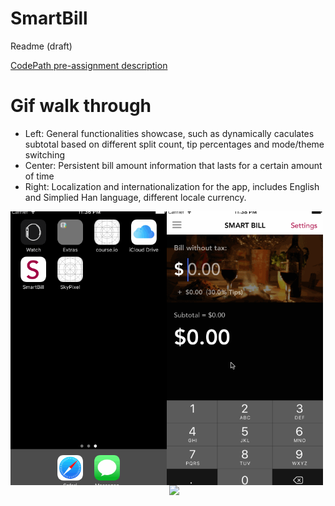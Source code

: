 # SmartBill 
<p>Readme (draft)</p>
<a href="https://courses.codepath.com/snippets/ios_university/prework_university.md" target="_blank">CodePath pre-assignment description</a>

<h1>
Gif walk through
</h1>
<ul>
<li>
Left: General functionalities showcase, such as dynamically caculates subtotal based on different split count, tip percentages and mode/theme switching
</li>
<li>
Center: Persistent bill amount information that lasts for a certain amount of time
</li>
<li>
Right: Localization and internationalization for the app, includes English and Simplied Han language, different locale currency.
</li>
</ul>
<p align="left">
  <img align="left" src="https://github.com/kesongxie/SmartBill/blob/master/SmartBill/Gif/Part-one.gif" width="250"/>
  <img align="center" src="https://github.com/kesongxie/SmartBill/blob/master/SmartBill/Gif/Part-two.gif" width="250"/>
  <img align="right" src="https://github.com/kesongxie/SmartBill/blob/master/SmartBill/Gif/Part-three.gif" width="250"/>
</p>




